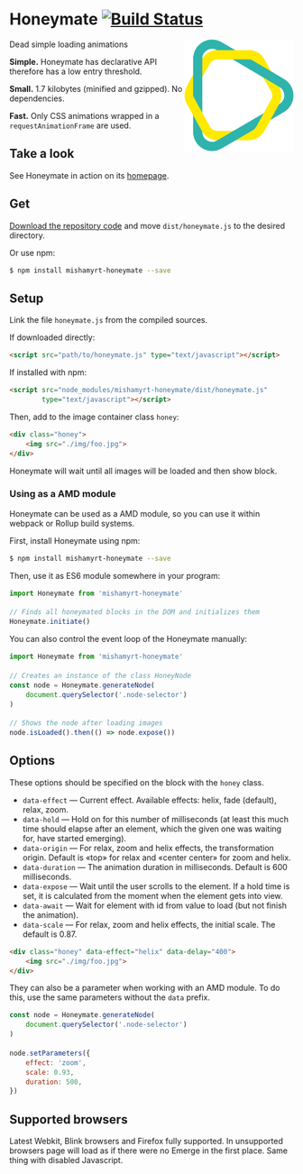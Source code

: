# Honeymate [![Build Status](https://travis-ci.org/mishamyrt/honeymate.svg?branch=master)][ci]

<a href="http://mishamyrt.github.io/honeymate/"><img src="./img/logo.svg" align="right" alt="Honeymate logo" width="194" height="198"></a>

Dead simple loading animations

**Simple.** Honeymate has declarative API therefore has a low entry threshold.

**Small.** 1.7 kilobytes (minified and gzipped). No dependencies.

**Fast.** Only CSS animations wrapped in a `requestAnimationFrame` are used.

## Take a look

See Honeymate in action on its [homepage](http://mishamyrt.github.io/honeymate/).

## Get

[Download the repository code](https://github.com/mishamyrt/Honeymate/archive/master.zip) and move `dist/honeymate.js` to the desired directory.

Or use npm:

```sh
$ npm install mishamyrt-honeymate --save
```

## Setup

Link the file `honeymate.js` from the compiled sources.

If downloaded directly:
```html
<script src="path/to/honeymate.js" type="text/javascript"></script>
```

If installed with npm:

```html
<script src="node_modules/mishamyrt-honeymate/dist/honeymate.js"
        type="text/javascript"></script>
```

Then, add to the image container class `honey`:

```html
<div class="honey">
    <img src="./img/foo.jpg">
</div>
```

Honeymate will wait until all images will be loaded and then show block.


### Using as a AMD module

Honeymate can be used as a AMD module, so you can use it within webpack or Rollup build systems.

First, install Honeymate using npm:

```sh
$ npm install mishamyrt-honeymate --save
```

Then, use it as ES6 module somewhere in your program:

```js
import Honeymate from 'mishamyrt-honeymate'

// Finds all honeymated blocks in the DOM and initializes them
Honeymate.initiate()
```

You can also control the event loop of the Honeymate manually:

```js
import Honeymate from 'mishamyrt-honeymate'

// Creates an instance of the class HoneyNode
const node = Honeymate.generateNode(
    document.querySelector('.node-selector')
)

// Shows the node after loading images
node.isLoaded().then(() => node.expose())
```

## Options

These options should be specified on the block with the `honey` class.

* `data-effect` — Current effect. Available effects: helix, fade (default), relax, zoom. 
* `data-hold` — Hold on for this number of milliseconds (at least this much time should elapse after an element, which the given one was waiting for, have started emerging).
* `data-origin` — For relax, zoom and helix effects, the transformation origin. Default is «top» for relax and «center center» for zoom and helix.
* `data-duration` — The animation duration in milliseconds. Default is 600 milliseconds.
* `data-expose` — Wait until the user scrolls to the element. If a hold time is set, it is calculated from the moment when the element gets into view.
* `data-await` — Wait for element with id from value to load (but not finish the animation). 
* `data-scale` — For relax, zoom and helix effects, the initial scale. The default is 0.87. 

```html
<div class="honey" data-effect="helix" data-delay="400">
    <img src="./img/foo.jpg">
</div>
```

They can also be a parameter when working with an AMD module. To do this, use the same parameters without the `data` prefix.

```js
const node = Honeymate.generateNode(
    document.querySelector('.node-selector')
)

node.setParameters({
    effect: 'zoom',
    scale: 0.93,
    duration: 500,
})
```

## Supported browsers

Latest Webkit, Blink browsers and Firefox fully supported. In unsupported browsers page will load as if there were no Emerge in the first place. Same thing with disabled Javascript.

[ci]: https://travis-ci.org/mishamyrt/honeymate